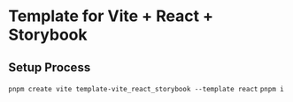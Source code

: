 # Template for Vite + React + Storybook

## Setup Process

`pnpm create vite template-vite_react_storybook --template react`
`pnpm i`
